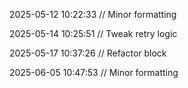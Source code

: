 ﻿
2025-05-12 10:22:33 // Minor formatting

2025-05-14 10:25:51 // Tweak retry logic

2025-05-17 10:37:26 // Refactor block

2025-06-05 10:47:53 // Minor formatting
